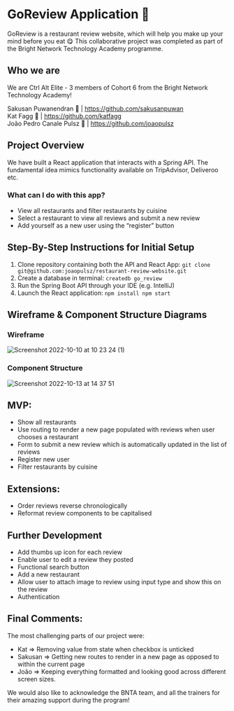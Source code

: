 # GoReview Application 🍕

GoReview is a restaurant review website, which will help you make up your mind before you eat 😋 This collaborative project was completed as part of the Bright Network Technology Academy programme. 

## Who we are 

We are Ctrl Alt Elite - 3 members of Cohort 6 from the Bright Network Technology Academy!  

Sakusan Puwanendran 🍔 | https://github.com/sakusanpuwan  
Kat Fagg 🌮 | https://github.com/katfagg  
João Pedro Canale Pulsz 🍗 | https://github.com/joaopulsz    

## Project Overview 

We have built a React application that interacts with a Spring API. The fundamental idea mimics functionality available on TripAdvisor, Deliveroo etc. 

### What can I do with this app?

- View all restaurants and filter restaurants by cuisine  
- Select a restaurant to view all reviews and submit a new review  
- Add yourself as a new user using the “register” button  

## Step-By-Step Instructions for Initial Setup 

1. Clone repository containing both the API and React App: 
``git clone git@github.com:joaopulsz/restaurant-review-website.git``
2. Create a database in terminal: 
``createdb go_review``
3. Run the Spring Boot API through your IDE (e.g. IntelliJ)
4. Launch the React application: 
``npm install
npm start``












## Wireframe & Component Structure Diagrams

### Wireframe

![Screenshot 2022-10-10 at 10 23 24 (1)](https://user-images.githubusercontent.com/108692801/195603532-7ad3a22b-974a-4cb2-a69f-8817c9a2d0bd.png) 

### Component Structure 
![Screenshot 2022-10-13 at 14 37 51](https://user-images.githubusercontent.com/37752062/195616937-b6edb9f6-0578-4e03-b696-41dbb055a2d2.png)


## MVP:

* Show all restaurants
* Use routing to render a new page populated with reviews when user chooses a restaurant
* Form to submit a new review which is automatically updated in the list of reviews
* Register new user
* Filter restaurants by cuisine

## Extensions: 

* Order reviews reverse chronologically
* Reformat review components to be capitalised

## Further Development

* Add thumbs up icon for each review
* Enable user to edit a review they posted
* Functional search button
* Add a new restaurant
* Allow user to attach image to review using <file> input type and show this on the review
* Authentication

## Final Comments: 

The most challenging parts of our project were:  

* Kat => Removing value from state when checkbox is unticked
* Sakusan => Getting new routes to render in a new page as opposed to within the current page
* João => Keeping everything formatted and looking good across different screen sizes.

We would also like to acknowledge the BNTA team, and all the trainers for their amazing support during the program!

